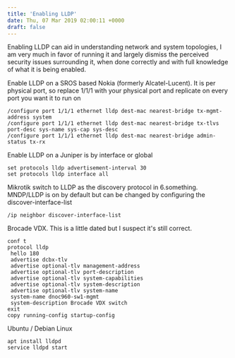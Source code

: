 ```yaml
---
title: 'Enabling LLDP'
date: Thu, 07 Mar 2019 02:00:11 +0000
draft: false
---
```


Enabling LLDP can aid in understanding network and system topologies, I am very much in favor of running it and largely dismiss the perceived security issues surrounding it, when done correctly and with full knowledge of what it is being enabled.

Enable LLDP on a SROS based Nokia (formerly Alcatel-Lucent). It is per physical port, so replace 1/1/1 with your physical port and replicate on every port you want it to run on

```
/configure port 1/1/1 ethernet lldp dest-mac nearest-bridge tx-mgmt-address system   
/configure port 1/1/1 ethernet lldp dest-mac nearest-bridge tx-tlvs port-desc sys-name sys-cap sys-desc   
/configure port 1/1/1 ethernet lldp dest-mac nearest-bridge admin-status tx-rx 
```

Enable LLDP on a Juniper is by interface or global

```
set protocols lldp advertisement-interval 30   
set protocols lldp interface all   

```

Mikrotik switch to LLDP as the discovery protocol in 6.something. MNDP/LLDP is on by default but can be changed by configuring the discover-interface-list

```
/ip neighbor discover-interface-list
```

Brocade VDX. This is a little dated but I suspect it's still correct.

```
conf t   
protocol lldp   
 hello 180   
 advertise dcbx-tlv   
 advertise optional-tlv management-address   
 advertise optional-tlv port-description   
 advertise optional-tlv system-capabilities   
 advertise optional-tlv system-description   
 advertise optional-tlv system-name   
 system-name dnoc960-sw1-mgmt   
 system-description Brocade VDX switch   
exit  
copy running-config startup-config 
```

Ubuntu / Debian Linux

```
apt install lldpd  
service lldpd start
```